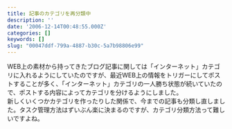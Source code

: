 ```yaml
---
title: 記事のカテゴリを再分類中
description: ''
date: '2006-12-14T00:48:55.000Z'
categories: []
keywords: []
slug: "00047ddf-799a-4887-b30c-5a7b98806e99"
---
```

WEB上の素材から持ってきたブログ記事に関しては「インターネット」カテゴリに入れるようにしていたのですが、最近WEB上の情報をトリガーにしてポストすることが多く、「インターネット」カテゴリの一人勝ち状態が続いていたので、ポストする内容によってカテゴリを分けるようにしました。  
新しくいくつかカテゴリを作ったりした関係で、今までの記事も分類し直しました。タスク管理方法はずいぶん楽に決まるのですが、カテゴリ分類方法って難しいですよね。